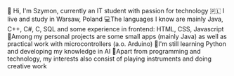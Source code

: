 👋 Hi, I'm Szymon, currently an IT student with passion for technology
🇵🇱 I live and study in Warsaw, Poland
💻The languages I know are mainly Java, C++, C#, C, SQL and some experience in frontend: HTML, CSS, Javascript 
🎨Among my personal projects are some small apps (mainly Java) as well as practical work with microcontrollers (a.o. Arduino)
🌱I'm still learning Python and developing my knowledge in AI 
🎹Apart from programming and technology, my interests also consist of playing instruments and doing creative work
